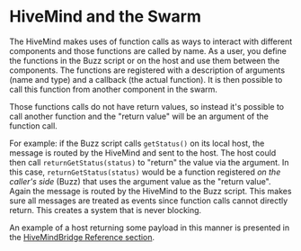 # HiveMind and the Swarm

The HiveMind makes uses of function calls as ways to interact with different components and those functions are called by name. As a user, you define the functions in the Buzz script or on the host and use them between the components. The functions are registered with a description of arguments (name and type) and a callback (the actual function). It is then possible to call this function from another component in the swarm. 

Those functions calls do not have return values, so instead it's possible to call another function and the "return value" will be an argument of the function call. 

For example: if the Buzz script calls `getStatus()` on its local host, the message is routed by the HiveMind and sent to the host. The host could then call `returnGetStatus(status)` to "return" the value via the argument. In this case, `returnGetStatus(status)` would be a function registered *on the caller's side* (Buzz) that uses the argument value as the "return value". Again the message is routed by the HiveMind to the Buzz script. This makes sure all messages are treated as events since function calls cannot directly return. This creates a system that is never blocking.

An example of a host returning some payload in this manner is presented in the [HiveMindBridge Reference section](../HiveMindBridge/defining-callbacks.md#callbackreturn-objects).
